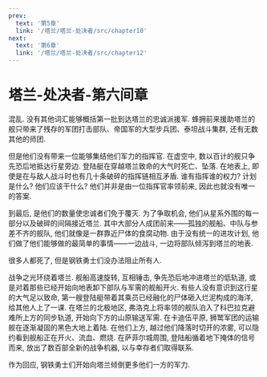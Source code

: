 ```yaml
---
prev:
  text: '第5章'
  link: '/塔兰/塔兰-处决者/src/chapter10'
next:
  text: '第6章'
  link: '/塔兰/塔兰-处决者/src/chapter12'
---
```


# 塔兰-处决者-第六间章

混乱. 没有其他词汇能够概括第一批到达塔兰的忠诚派援军. 蜂拥前来援助塔兰的舰只带来了残存的军团打击部队、帝国军的大型步兵团、泰坦战斗集群, 还有无数其他的师团.

但是他们没有带来一位能够集结他们军力的指挥官. 在虚空中, 数以百计的舰只争先恐后地抵达行星旁边. 登陆艇在穿越塔兰致命的大气时死亡、坠落. 在地表上, 即使是在与敌人战斗时也有几十条破碎的指挥链相互矛盾. 谁有指挥谁的权力? 计划是什么? 他们应该干什么? 他们并非是由一位指挥官率领前来, 因此也就没有唯一的答案.

到最后, 是他们的数量使忠诚者们免于覆灭. 为了争取机会, 他们从星系外围的每一部分以及破碎的间隔接近塔兰. 其中大部分人成团前来——孤独的舰船、中队与参差不齐的舰队, 他们就像是一群靠近尸体的食腐动物. 由于没有统一的进攻计划, 他们做了他们能够做的最简单的事情——一边战斗, 一边将部队倾泻到塔兰的地表.

很多人都死了, 但是钢铁勇士们没办法阻止所有人.

战争之光环绕着塔兰. 舰船高速旋转, 互相锤击, 争先恐后地冲进塔兰的低轨道, 或是对着那些已经开始向地表卸下部队与军需的舰船开火. 有些人没有意识到这行星的大气足以致命, 第一艘登陆艇带着其乘员已经融化的尸体砸入烂泥构成的海洋, 给其他人上了一课. 在塔兰的北极地区, 弗洛克上将率领的舰队泊入了科巴拉克避难所上方的同步轨道, 开始向下方的山原输送军需. 在卡迪伍平原, 狮鹫军团的运输舰在逐渐凝固的黑色大地上着陆. 在他们上方, 越过他们降落时切开的浓雾, 可以隐约看到舰船正在开火、流血、燃烧. 在萨菲尔城周围, 登陆船循着地下掩体的信号而来, 放出了数百部全新的战争机器, 以与幸存者们取得联系.

作为回应, 钢铁勇士们开始向塔兰倾倒更多他们一方的军力.
